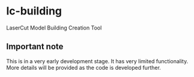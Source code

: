 # lc-building
LaserCut Model Building Creation Tool

## Important note
This is in a very early development stage. It has very limited functionality.
More details will be provided as the code is developed further.
